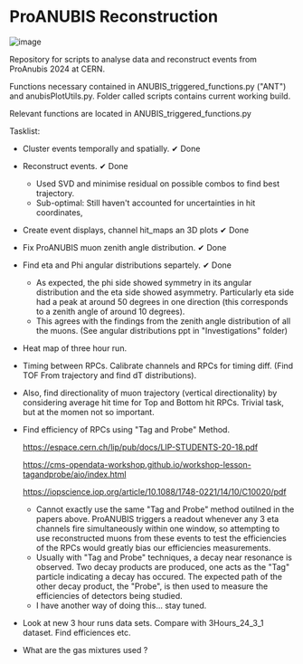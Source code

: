 # ProANUBIS Reconstruction

![image](https://github.com/PatrickC12/ProAnubisReconstruction/assets/123903514/882bb5bf-e9fa-4e4e-b864-c8545381508b)

Repository for scripts to analyse data and reconstruct events from ProAnubis 2024 at CERN.

Functions necessary contained in ANUBIS_triggered_functions.py ("ANT") and anubisPlotUtils.py. Folder called scripts contains current working build.

Relevant functions are located in ANUBIS_triggered_functions.py

Tasklist:

- Cluster events temporally and spatially. ✔ Done
  
- Reconstruct events. ✔ Done
    - Used SVD and minimise residual on possible combos to find best trajectory.
    - Sub-optimal: Still haven't accounted for uncertainties in hit coordinates,
 
- Create event displays, channel hit_maps an 3D plots ✔ Done

- Fix ProANUBIS muon zenith angle distribution. ✔ Done

- Find eta and Phi angular distributions separtely. ✔ Done
  - As expected, the phi side showed symmetry in its angular distribution and the eta side showed asymmetry. Particularly eta side had a peak at around 50 degrees in one direction (this corresponds to a zenith angle of around 10 degrees).
  - This agrees with the findings from the zenith angle distribution of all the muons. (See angular distributions ppt in "Investigations" folder)
  
-  Heat map of three hour run.

-  Timing between RPCs. Calibrate channels and RPCs for timing diff. (Find TOF From trajectory and find dT distributions).
-  Also, find directionality of muon trajectory (vertical directionality) by considering average hit time for Top and Bottom hit RPCs. Trivial task, but at the momen not so important.
  
-  Find efficiency of RPCs using "Tag and Probe" Method.
  
   https://espace.cern.ch/lip/pub/docs/LIP-STUDENTS-20-18.pdf
   
   https://cms-opendata-workshop.github.io/workshop-lesson-tagandprobe/aio/index.html

   https://iopscience.iop.org/article/10.1088/1748-0221/14/10/C10020/pdf

     - Cannot exactly use the same "Tag and Probe" method outilned in the papers above. ProANUBIS triggers a readout whenever any 3 eta channels fire simultaneously within one window, so attempting to use reconstructed muons from these          events to test the efficiencies of the RPCs would greatly bias our efficiencies measurements.
     - Usually with "Tag and Probe" techniques, a decay near resonance is observed. Two decay products are produced, one acts as the "Tag" particle indicating a decay has occured. The expected path of the other decay product, the                "Probe", is then used to measure the efficiencies of detectors being studied.
     - I have another way of doing this... stay tuned.
   
- Look at new 3 hour runs data sets. Compare with 3Hours_24_3_1 dataset. Find efficiences etc.

- What are the gas mixtures used ?
